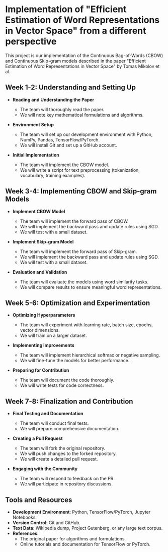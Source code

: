 # Implementation of "Efficient Estimation of Word Representations in Vector Space" from a different perspective 

This project is our implementation of the Continuous Bag-of-Words (CBOW) and Continuous Skip-gram models described in the paper "Efficient Estimation of Word Representations in Vector Space" by Tomas Mikolov et al.

## Week 1-2: Understanding and Setting Up

- **Reading and Understanding the Paper**
  - The team will thoroughly read the paper.
  - We will note key mathematical formulations and algorithms.

- **Environment Setup**
  - The team will set up our development environment with Python, NumPy, Pandas, TensorFlow/PyTorch.
  - We will install Git and set up a GitHub account.

- **Initial Implementation**
  - The team will implement the CBOW model.
  - We will write a script for text preprocessing (tokenization, vocabulary, training examples).

## Week 3-4: Implementing CBOW and Skip-gram Models

- **Implement CBOW Model**
  - The team will implement the forward pass of CBOW.
  - We will implement the backward pass and update rules using SGD.
  - We will test with a small dataset.

- **Implement Skip-gram Model**
  - The team will implement the forward pass of Skip-gram.
  - We will implement the backward pass and update rules using SGD.
  - We will test with a small dataset.

- **Evaluation and Validation**
  - The team will evaluate the models using word similarity tasks.
  - We will compare results to ensure meaningful word representations.

## Week 5-6: Optimization and Experimentation

- **Optimizing Hyperparameters**
  - The team will experiment with learning rate, batch size, epochs, vector dimensions.
  - We will train on a larger dataset.

- **Implementing Improvements**
  - The team will implement hierarchical softmax or negative sampling.
  - We will fine-tune the models for better performance.

- **Preparing for Contribution**
  - The team will document the code thoroughly.
  - We will write tests for code correctness.

## Week 7-8: Finalization and Contribution

- **Final Testing and Documentation**
  - The team will conduct final tests.
  - We will prepare comprehensive documentation.

- **Creating a Pull Request**
  - The team will fork the original repository.
  - We will push changes to the forked repository.
  - We will create a detailed pull request.

- **Engaging with the Community**
  - The team will respond to feedback on the PR.
  - We will participate in repository discussions.

## Tools and Resources

- **Development Environment**: Python, TensorFlow/PyTorch, Jupyter Notebooks.
- **Version Control**: Git and GitHub.
- **Text Data**: Wikipedia dump, Project Gutenberg, or any large text corpus.
- **References**:
  - The original paper for algorithms and formulations.
  - Online tutorials and documentation for TensorFlow or PyTorch.

